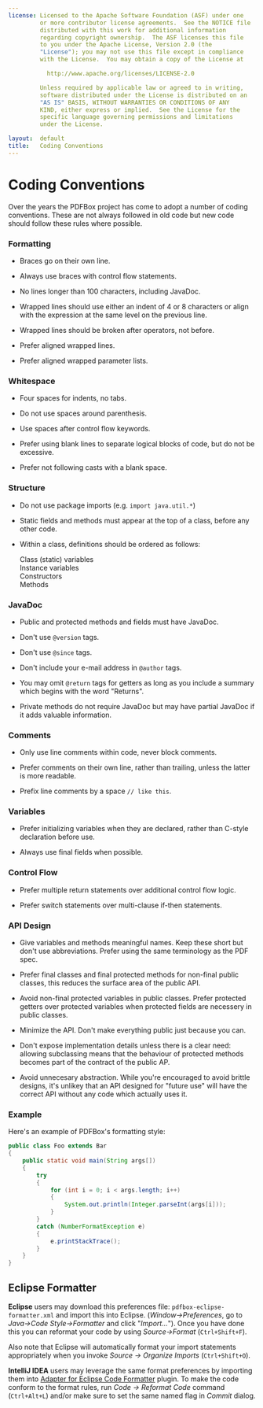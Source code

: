 ```yaml
---
license: Licensed to the Apache Software Foundation (ASF) under one
         or more contributor license agreements.  See the NOTICE file
         distributed with this work for additional information
         regarding copyright ownership.  The ASF licenses this file
         to you under the Apache License, Version 2.0 (the
         "License"); you may not use this file except in compliance
         with the License.  You may obtain a copy of the License at

           http://www.apache.org/licenses/LICENSE-2.0

         Unless required by applicable law or agreed to in writing,
         software distributed under the License is distributed on an
         "AS IS" BASIS, WITHOUT WARRANTIES OR CONDITIONS OF ANY
         KIND, either express or implied.  See the License for the
         specific language governing permissions and limitations
         under the License.

layout:  default
title:   Coding Conventions
---
```


# Coding Conventions

Over the years the PDFBox project has come to adopt a number of coding conventions. These are not always followed in old code but new code should follow these rules where possible.

### Formatting

- Braces go on their own line.

- Always use braces with control flow statements.

- No lines longer than 100 characters, including JavaDoc.

- Wrapped lines should use either an indent of 4 or 8 characters or align with the expression at the same level on the previous line.

- Wrapped lines should be broken after operators, not before.

- Prefer aligned wrapped lines.

- Prefer aligned wrapped parameter lists.

### Whitespace

- Four spaces for indents, no tabs.

- Do not use spaces around parenthesis.

- Use spaces after control flow keywords.

- Prefer using blank lines to separate logical blocks of code, but do not be excessive.

- Prefer not following casts with a blank space.

### Structure

- Do not use package imports (e.g. `import java.util.*`)

- Static fields and methods must appear at the top of a class, before any other code.

- Within a class, definitions should be ordered as follows:

    Class (static) variables  
    Instance variables  
    Constructors  
    Methods  

### JavaDoc

- Public and protected methods and fields must have JavaDoc.

- Don't use `@version` tags.

- Don't use `@since` tags.

- Don't include your e-mail address in `@author` tags.

- You may omit `@return` tags for getters as long as you include a summary which begins with the word "Returns".

- Private methods do not require JavaDoc but may have partial JavaDoc if it adds valuable information.

### Comments

- Only use line comments within code, never block comments.

- Prefer comments on their own line, rather than trailing, unless the latter is more readable.

- Prefix line comments by a space `// like this`.

### Variables

- Prefer initializing variables when they are declared, rather than C-style declaration before use.

- Always use final fields when possible.

### Control Flow

- Prefer multiple return statements over additional control flow logic.

- Prefer switch statements over multi-clause if-then statements.

### API Design

- Give variables and methods meaningful names. Keep these short but don't use abbreviations. Prefer using the same terminology as the PDF spec.

- Prefer final classes and final protected methods for non-final public classes, this reduces the surface area of the public API.

- Avoid non-final protected variables in public classes. Prefer protected getters over protected variables when protected fields are necessery in public classes.

- Minimize the API. Don't make everything public just because you can.

- Don't expose implementation details unless there is a clear need: allowing subclassing means that the behaviour of protected methods becomes part of the contract of the public AP.

- Avoid unnecesary abstraction. While you're encouraged to avoid brittle designs, it's unlikey that an API designed for "future use" will have the correct API without any code which actually uses it.

### Example

Here's an example of PDFBox's formatting style:

```java
public class Foo extends Bar
{
    public static void main(String args[])
    {
        try
        {
            for (int i = 0; i < args.length; i++)
            {
                System.out.println(Integer.parseInt(args[i]));
            }
        }
        catch (NumberFormatException e)
        {
            e.printStackTrace();
        }
    }
}
```

## Eclipse Formatter

**Eclipse** users may download this preferences file: `pdfbox-eclipse-formatter.xml` and import this into Eclipse.
(*Window->Preferences*, go to *Java->Code Style->Formatter* and click "*Import...*").
Once you have done this you can reformat your code by using *Source->Format* (`Ctrl+Shift+F`).

Also note that Eclipse will automatically format your import statements appropriately when
you invoke *Source -> Organize Imports* (`Ctrl+Shift+O`).

**IntelliJ IDEA** users may leverage the same format preferences by importing them into [Adapter for Eclipse Code Formatter](https://plugins.jetbrains.com/plugin/6546-adapter-for-eclipse-code-formatter) plugin. To make the code conform to the format rules, run *Code -> Reformat Code* command (`Ctrl+Alt+L`) and/or make sure to set the same named flag in *Commit* dialog.
